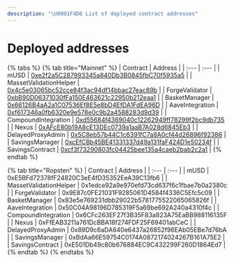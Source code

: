 ```yaml
---
description: "\U0001F4D6 List of deployed contract addresses"
---
```


# Deployed addresses

{% tabs %}
{% tab title="Mainnet" %}
| Contract | Address |
| :--- | :--- |
| mUSD | [0xe2f2a5C287993345a840Db3B0845fbC70f5935a5](https://etherscan.io/address/0xe2f2a5C287993345a840Db3B0845fbC70f5935a5) |
| MassetValidationHelper | [0x4c5e03065bc52cce84f3ac94df14bbac27eac89b](https://etherscan.io/address/0x4c5e03065bc52cce84f3ac94df14bbac27eac89b#code) |
| ForgeValidator | [0xbB90D06371030fFa150E463621c22950b212eaa1](https://etherscan.io/address/0xbB90D06371030fFa150E463621c22950b212eaa1#code) |
| BasketManager | [0x66126B4aA2a1C07536Ef8E5e8bD4EfDA1FdEA96D](https://etherscan.io/address/0x66126B4aA2a1C07536Ef8E5e8bD4EfDA1FdEA96D) |
| AaveIntegration | [0xf617346a0fb6320e9e578e0c9b2a4588283d9d39](https://etherscan.io/address/0xf617346a0fb6320e9e578e0c9b2a4588283d9d39) |
| CompoundIntegration | [0xd55684f4369040c12262949ff78299f2bc9db735](https://etherscan.io/address/0xd55684f4369040c12262949ff78299f2bc9db735) |
| Nexus | [0xAFcE80b19A8cE13DEc0739a1aaB7A028d6845Eb3](https://etherscan.io/address/0xAFcE80b19A8cE13DEc0739a1aaB7A028d6845Eb3) |
| DelayedProxyAdmin | [0x5C8eb57b44C1c6391fC7a8A0cf44d26896f92386](https://etherscan.io/address/0x5C8eb57b44C1c6391fC7a8A0cf44d26896f92386) |
| SavingsManager | [0xcEfCBb45BE41331337d49a131faF424D1e50234f](https://etherscan.io/address/0xcEfCBb45BE41331337d49a131faF424D1e50234f) |
| SavingsContract | [0xcf3f73290803fc04425bee135a4caeb2bab2c2a1](https://etherscan.io/address/0xcf3f73290803fc04425bee135a4caeb2bab2c2a1) |
{% endtab %}

{% tab title="Ropsten" %}
| Contract | Address |
| :--- | :--- |
| mUSD | 0xE5BFd72378fF24820C3eE4fD35352EeA39C13fb6 |
| MassetValidationHelper | 0x1edce92a9e970efd73cd637f6c1fbae7b0a2380c |
| ForgeValidator | 0x9E87c0FE21031F9285061D4584f4336C5Efc5c09 |
| BasketManager | 0x83e5e769231dbb29022b5781775522065065826f |
| AaveIntegration | 0x50C04A98196D785319F5a69be692A240a4310f4c |
| CompoundIntegration | 0x6CFc263EF27f3B35F83a823A75EaBB988116135F |
| Nexus | 0xFfEAB3211a761DcBBA18f274FDF25F69401abCeC |
| DelayedProxyAdmin | 0x89D9c6aDA640e6437a26852f96EAb05EBe7d76bA |
| SavingsManager | 0xBdAa66E59754C0174A0872174024267B161A75E2 |
| SavingsContract | 0xE501Db49c80b676884EC9C432299F260D1864Ed7 |
{% endtab %}
{% endtabs %}

